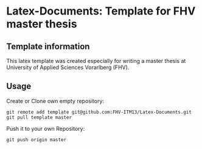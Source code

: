 Latex-Documents: Template for FHV master thesis
===============

## Template information

This latex template was created especially for writing a master thesis at  University of Applied Sciences Vorarlberg (FHV).

## Usage

Create or Clone own empty repository:

```
git remote add template git@github.com:FHV-ITM13/Latex-Documents.git
git pull template master
```

Push it to your own Repository:

```
git push origin master
```
